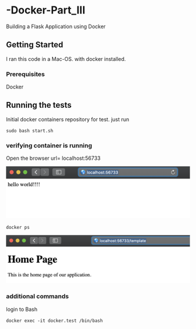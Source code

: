 # -Docker-Part_III
Building a Flask Application using Docker 

## Getting Started

I ran this code in a Mac-OS. with docker installed. 

### Prerequisites

Docker 

## Running the tests

Initial docker containers repository for test. just run 

```
sudo bash start.sh
```


### verifying container is running

Open the browser url= localhost:56733

![Imagen of localhost:56733](/imagen/captu2.png)

```
docker ps 
```
![Imagen of localhost:56733/template](/imagen/captu1.png)

### additional commands

login to Bash 
```
docker exec -it docker.test /bin/bash 
```

